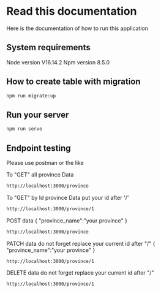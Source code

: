 # Read this documentation

Here is the documentation of how to run this application

## System requirements

Node version V16.14.2
Npm version 8.5.0

## How to create table with migration

```bash
npm run migrate:up
```

## Run your server

```bash
npm run serve
```

## Endpoint testing

Please use postman or the like

To "GET" all province Data

```bash
http://localhost:3000/province
```

To "GET" by Id province Data put your id after '/'

```bash
http://localhost:3000/province/1
```

POST data
{
    "province_name":"your province"
}

```bash
http://localhost:3000/province
```

PATCH data
do not forget replace your current id after "/"
{
    "province_name":"your province"
}

```bash
http://localhost:3000/province/1
```

DELETE data
do not forget replace your current id after "/"

```bash
http://localhost:3000/province/1
```